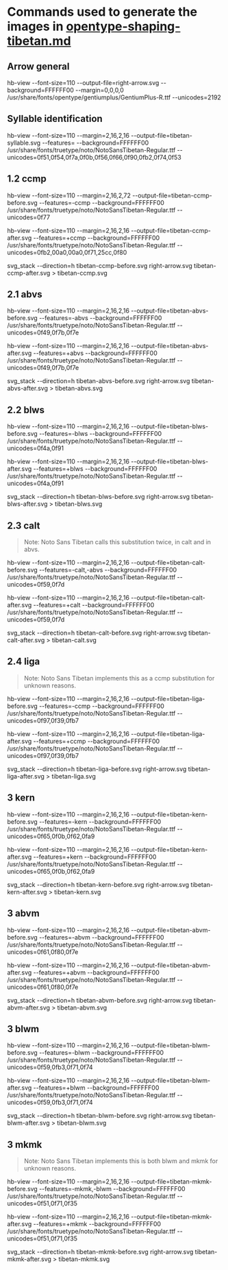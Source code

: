 # Commands used to generate the images in [opentype-shaping-tibetan.md](../../opentype-shaping-tibetan.md)

## Arrow general

hb-view --font-size=110 --output-file=right-arrow.svg --background=FFFFFF00 --margin=0,0,0,0 /usr/share/fonts/opentype/gentiumplus/GentiumPlus-R.ttf --unicodes=2192

## Syllable identification

hb-view --font-size=110 --margin=2,16,2,16 --output-file=tibetan-syllable.svg --features=  --background=FFFFFF00 /usr/share/fonts/truetype/noto/NotoSansTibetan-Regular.ttf --unicodes=0f51,0f54,0f7a,0f0b,0f56,0f66,0f90,0fb2,0f74,0f53


## 1.2 ccmp

hb-view --font-size=110 --margin=2,16,2,72 --output-file=tibetan-ccmp-before.svg --features=-ccmp  --background=FFFFFF00 /usr/share/fonts/truetype/noto/NotoSansTibetan-Regular.ttf --unicodes=0f77

hb-view --font-size=110 --margin=2,16,2,16 --output-file=tibetan-ccmp-after.svg --features=+ccmp  --background=FFFFFF00 /usr/share/fonts/truetype/noto/NotoSansTibetan-Regular.ttf --unicodes=0fb2,00a0,00a0,0f71,25cc,0f80

svg_stack --direction=h tibetan-ccmp-before.svg right-arrow.svg tibetan-ccmp-after.svg > tibetan-ccmp.svg


## 2.1 abvs

hb-view --font-size=110 --margin=2,16,2,16 --output-file=tibetan-abvs-before.svg --features=-abvs  --background=FFFFFF00 /usr/share/fonts/truetype/noto/NotoSansTibetan-Regular.ttf --unicodes=0f49,0f7b,0f7e

hb-view --font-size=110 --margin=2,16,2,16 --output-file=tibetan-abvs-after.svg --features=+abvs  --background=FFFFFF00 /usr/share/fonts/truetype/noto/NotoSansTibetan-Regular.ttf --unicodes=0f49,0f7b,0f7e

svg_stack --direction=h tibetan-abvs-before.svg right-arrow.svg tibetan-abvs-after.svg > tibetan-abvs.svg


## 2.2 blws

hb-view --font-size=110 --margin=2,16,2,16 --output-file=tibetan-blws-before.svg --features=-blws  --background=FFFFFF00 /usr/share/fonts/truetype/noto/NotoSansTibetan-Regular.ttf --unicodes=0f4a,0f91

hb-view --font-size=110 --margin=2,16,2,16 --output-file=tibetan-blws-after.svg --features=+blws  --background=FFFFFF00 /usr/share/fonts/truetype/noto/NotoSansTibetan-Regular.ttf --unicodes=0f4a,0f91

svg_stack --direction=h tibetan-blws-before.svg right-arrow.svg tibetan-blws-after.svg > tibetan-blws.svg


## 2.3 calt

> Note: Noto Sans Tibetan calls this substitution twice, in calt and
> in abvs.

hb-view --font-size=110 --margin=2,16,2,16 --output-file=tibetan-calt-before.svg --features=-calt,-abvs  --background=FFFFFF00 /usr/share/fonts/truetype/noto/NotoSansTibetan-Regular.ttf --unicodes=0f59,0f7d

hb-view --font-size=110 --margin=2,16,2,16 --output-file=tibetan-calt-after.svg --features=+calt  --background=FFFFFF00 /usr/share/fonts/truetype/noto/NotoSansTibetan-Regular.ttf --unicodes=0f59,0f7d

svg_stack --direction=h tibetan-calt-before.svg right-arrow.svg tibetan-calt-after.svg > tibetan-calt.svg


## 2.4 liga

> Note: Noto Sans Tibetan implements this as a ccmp substitution for
> unknown reasons.

hb-view --font-size=110 --margin=2,16,2,16 --output-file=tibetan-liga-before.svg --features=-ccmp  --background=FFFFFF00 /usr/share/fonts/truetype/noto/NotoSansTibetan-Regular.ttf --unicodes=0f97,0f39,0fb7

hb-view --font-size=110 --margin=2,16,2,16 --output-file=tibetan-liga-after.svg --features=+ccmp  --background=FFFFFF00 /usr/share/fonts/truetype/noto/NotoSansTibetan-Regular.ttf --unicodes=0f97,0f39,0fb7

svg_stack --direction=h tibetan-liga-before.svg right-arrow.svg tibetan-liga-after.svg > tibetan-liga.svg


## 3 kern

hb-view --font-size=110 --margin=2,16,2,16 --output-file=tibetan-kern-before.svg --features=-kern  --background=FFFFFF00 /usr/share/fonts/truetype/noto/NotoSansTibetan-Regular.ttf --unicodes=0f65,0f0b,0f62,0fa9

hb-view --font-size=110 --margin=2,16,2,16 --output-file=tibetan-kern-after.svg --features=+kern  --background=FFFFFF00 /usr/share/fonts/truetype/noto/NotoSansTibetan-Regular.ttf --unicodes=0f65,0f0b,0f62,0fa9

svg_stack --direction=h tibetan-kern-before.svg right-arrow.svg tibetan-kern-after.svg > tibetan-kern.svg


## 3 abvm

hb-view --font-size=110 --margin=2,16,2,16 --output-file=tibetan-abvm-before.svg --features=-abvm  --background=FFFFFF00 /usr/share/fonts/truetype/noto/NotoSansTibetan-Regular.ttf --unicodes=0f61,0f80,0f7e

hb-view --font-size=110 --margin=2,16,2,16 --output-file=tibetan-abvm-after.svg --features=+abvm  --background=FFFFFF00 /usr/share/fonts/truetype/noto/NotoSansTibetan-Regular.ttf --unicodes=0f61,0f80,0f7e

svg_stack --direction=h tibetan-abvm-before.svg right-arrow.svg tibetan-abvm-after.svg > tibetan-abvm.svg


## 3 blwm

hb-view --font-size=110 --margin=2,16,2,16 --output-file=tibetan-blwm-before.svg --features=-blwm  --background=FFFFFF00 /usr/share/fonts/truetype/noto/NotoSansTibetan-Regular.ttf --unicodes=0f59,0fb3,0f71,0f74

hb-view --font-size=110 --margin=2,16,2,16 --output-file=tibetan-blwm-after.svg --features=+blwm  --background=FFFFFF00 /usr/share/fonts/truetype/noto/NotoSansTibetan-Regular.ttf --unicodes=0f59,0fb3,0f71,0f74

svg_stack --direction=h tibetan-blwm-before.svg right-arrow.svg tibetan-blwm-after.svg > tibetan-blwm.svg


## 3 mkmk

> Note: Noto Sans Tibetan implements this is both blwm and mkmk for
> unknown reasons.

hb-view --font-size=110 --margin=2,16,2,16 --output-file=tibetan-mkmk-before.svg --features=-mkmk,-blwm  --background=FFFFFF00 /usr/share/fonts/truetype/noto/NotoSansTibetan-Regular.ttf --unicodes=0f51,0f71,0f35

hb-view --font-size=110 --margin=2,16,2,16 --output-file=tibetan-mkmk-after.svg --features=+mkmk  --background=FFFFFF00 /usr/share/fonts/truetype/noto/NotoSansTibetan-Regular.ttf --unicodes=0f51,0f71,0f35

svg_stack --direction=h tibetan-mkmk-before.svg right-arrow.svg tibetan-mkmk-after.svg > tibetan-mkmk.svg

































